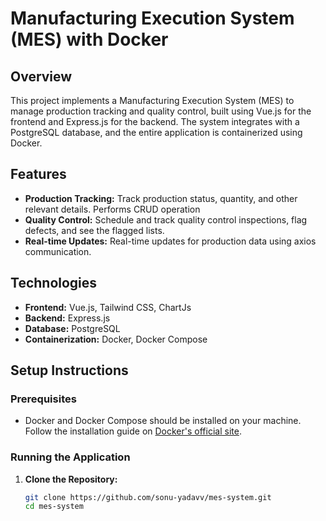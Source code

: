 # Manufacturing Execution System (MES) with Docker

## Overview
This project implements a Manufacturing Execution System (MES) to manage production tracking and quality control, built using Vue.js for the frontend and Express.js for the backend. The system integrates with a PostgreSQL database, and the entire application is containerized using Docker.

## Features
- **Production Tracking:** Track production status, quantity, and other relevant details. Performs CRUD operation
- **Quality Control:** Schedule and track quality control inspections, flag defects, and see the flagged lists.
- **Real-time Updates:** Real-time updates for production data using axios communication.

## Technologies
- **Frontend:** Vue.js, Tailwind CSS, ChartJs
- **Backend:** Express.js
- **Database:** PostgreSQL
- **Containerization:** Docker, Docker Compose

## Setup Instructions

### Prerequisites
- Docker and Docker Compose should be installed on your machine. Follow the installation guide on [Docker's official site](https://docs.docker.com/get-docker/).

### Running the Application

1. **Clone the Repository:**
   ```bash
   git clone https://github.com/sonu-yadavv/mes-system.git
   cd mes-system

